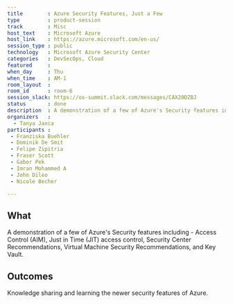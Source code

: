 ```yaml
---
title        : Azure Security Features, Just a Few
type         : product-session
track        : Misc
host_text    : Microsoft Azure
host_link    : https://azure.microsoft.com/en-us/
session_type : public
technology   : Microsoft Azure Security Center
categories   : DevSecOps, Cloud
featured     :
when_day     : Thu
when_time    : AM-1
room_layout  :
room_id      : room-6
session_slack: https://os-summit.slack.com/messages/CAX20DZBJ
status       : done
description  : A demonstration of a few of Azure's Security features including - Access Control (AIM), Just in Time (JIT), Security Center Recommendations, Virtual Machine Security Recommendations, and Key Vault.
organizers   :
  - Tanya Janca
participants : 
 - Franziska Buehler
 - Dominik De Smit
 - Felipe Zipitria
 - Fraser Scott
 - Gabor Pek
 - Imran Mohammed A
 - John Dileo
 - Nicole Becher

---
```


## What

A demonstration of a few of Azure's Security features including - Access Control (AIM), Just in Time (JIT) access control, Security Center Recommendations, Virtual Machine Security Recommendations, and Key Vault.

## Outcomes

Knowledge sharing and learning the newer security features of Azure.

